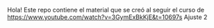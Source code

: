 Hola! Este repo contiene el material que se creó al seguir el curso de https://www.youtube.com/watch?v=3GymExBkKjE&t=10697s
Ajuste 2
